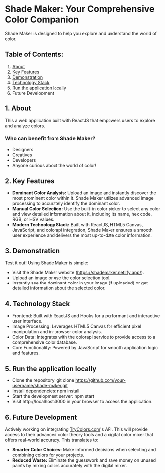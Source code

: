 # **Shade Maker**: Your Comprehensive Color Companion

Shade Maker is designed to help you explore and understand the world of color.

## **Table of Contents:**
1.   <a href='#about'>About</a>
2.   <a href='#kf'>Key Features</a>
3.   <a href='#demo'>Demonstration</a>
4.   <a href='#ts'>Technology Stack</a>
5.   <a href='#rta'>Run the application locally</a>
6.   <a href='#fd'>Future Development</a>

## **<span id='about'>1. About</span>**
This a web application built with ReactJS that empowers users to explore and analyze colors.
### Who can benefit from Shade Maker?
- Designers
- Creatives
- Developers
- Anyone curious about the world of color!

## **<span id='kf'>2. Key Features</span>**
- **Dominant Color Analysis:** Upload an image and instantly discover the most prominent color within it. Shade Maker utilizes advanced image processing to accurately identify the dominant color.
- **Manual Color Selection:** Use the built-in color picker to select any color and view detailed information about it, including its name, hex code, RGB, or HSV values.
- **Modern Technology Stack:** Built with ReactJS, HTML5 Canvas, JavaScript, and colorapi integration, Shade Maker ensures a smooth user experience and delivers the most up-to-date color information.

## **<span id='demo'>3. Demonstration</span>**
Test it out! Using Shade Maker is simple:
- Visit the Shade Maker website (https://shademaker.netlify.app/).
- Upload an image or use the color selection tool.
- Instantly see the dominant color in your image (if uploaded) or get detailed information about the selected color.

## **<span id='ts'>4. Technology Stack</span>**
- Frontend: Built with ReactJS and Hooks for a performant and interactive user interface.
- Image Processing: Leverages HTML5 Canvas for efficient pixel manipulation and in-browser color analysis.
- Color Data: Integrates with the colorapi service to provide access to a comprehensive color database.
- Core Functionality: Powered by JavaScript for smooth application logic and features.

## **<span id='rta'>5. Run the application locally</span>**
- Clone the repository: git clone https://github.com/your-username/shade-maker.git
- Install dependencies: npm install
- Start the development server: npm start
- Visit http://localhost:3000 in your browser to access the application.

## **<span id='fd'>6. Future Development</span>**
Actively working on integrating [TryColors.com](https://trycolors.com/)'s API. This will provide access to their advanced color theory tools and a digital color mixer that offers real-world accuracy. This translates to:
- **Smarter Color Choices:** Make informed decisions when selecting and combining colors for your projects.
- **Reduced Waste:** Eliminate the guesswork and save money on unused paints by mixing colors accurately with the digital mixer.